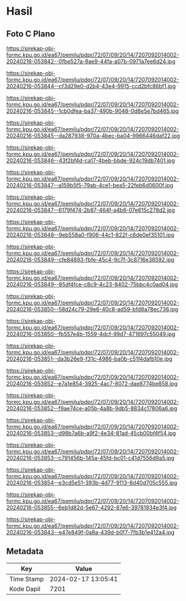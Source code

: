 # Hasil

## Foto C Plano

https://sirekap-obj-formc.kpu.go.id/ea67/pemilu/pdpr/72/07/09/20/14/7207092014002-20240216-053842--0fbe527a-9ae9-44fa-a07b-0971a7ee6d24.jpg

https://sirekap-obj-formc.kpu.go.id/ea67/pemilu/pdpr/72/07/09/20/14/7207092014002-20240216-053844--cf3d29e0-d2b4-43e4-9915-ccd2bfc86bf1.jpg

https://sirekap-obj-formc.kpu.go.id/ea67/pemilu/pdpr/72/07/09/20/14/7207092014002-20240216-053845--1cb0dfea-ba37-490b-9048-0d8e5e7bd465.jpg

https://sirekap-obj-formc.kpu.go.id/ea67/pemilu/pdpr/72/07/09/20/14/7207092014002-20240216-053845--da287938-970a-4bec-ba04-9966446daf22.jpg

https://sirekap-obj-formc.kpu.go.id/ea67/pemilu/pdpr/72/07/09/20/14/7207092014002-20240216-053846--43f2bf4d-ca17-4beb-bbde-924c19db7401.jpg

https://sirekap-obj-formc.kpu.go.id/ea67/pemilu/pdpr/72/07/09/20/14/7207092014002-20240216-053847--a159b5f5-79ab-4ce1-bea5-22feb6d0600f.jpg

https://sirekap-obj-formc.kpu.go.id/ea67/pemilu/pdpr/72/07/09/20/14/7207092014002-20240216-053847--6179f474-2b87-464f-a4b6-07e615c278d2.jpg

https://sirekap-obj-formc.kpu.go.id/ea67/pemilu/pdpr/72/07/09/20/14/7207092014002-20240216-053848--9eb558a0-f906-44c1-822f-c6de0ef35101.jpg

https://sirekap-obj-formc.kpu.go.id/ea67/pemilu/pdpr/72/07/09/20/14/7207092014002-20240216-053849--cfe84893-fbfe-45c4-9c7f-3c8716e38592.jpg

https://sirekap-obj-formc.kpu.go.id/ea67/pemilu/pdpr/72/07/09/20/14/7207092014002-20240216-053849--85df4fce-c8c9-4c23-8402-75bbc4c0ad04.jpg

https://sirekap-obj-formc.kpu.go.id/ea67/pemilu/pdpr/72/07/09/20/14/7207092014002-20240216-053850--58d24c79-29e6-40c8-ad59-bfd8a78ec736.jpg

https://sirekap-obj-formc.kpu.go.id/ea67/pemilu/pdpr/72/07/09/20/14/7207092014002-20240216-053850--fb557e4b-1559-4dcf-99d7-471697c55049.jpg

https://sirekap-obj-formc.kpu.go.id/ea67/pemilu/pdpr/72/07/09/20/14/7207092014002-20240216-053851--da3b26e9-f31c-4986-ba0b-c51f4dafb10e.jpg

https://sirekap-obj-formc.kpu.go.id/ea67/pemilu/pdpr/72/07/09/20/14/7207092014002-20240216-053852--e7a1e854-3925-4ac7-8072-dae8774be858.jpg

https://sirekap-obj-formc.kpu.go.id/ea67/pemilu/pdpr/72/07/09/20/14/7207092014002-20240216-053852--f9ae74ce-a05b-4a8b-9db5-8834c17806a6.jpg

https://sirekap-obj-formc.kpu.go.id/ea67/pemilu/pdpr/72/07/09/20/14/7207092014002-20240216-053853--d98b7a6b-a9f2-4e34-81ad-45cb00bf4f54.jpg

https://sirekap-obj-formc.kpu.go.id/ea67/pemilu/pdpr/72/07/09/20/14/7207092014002-20240216-053853--c791456b-145a-45fd-bc01-c41d7556d9a5.jpg

https://sirekap-obj-formc.kpu.go.id/ea67/pemilu/pdpr/72/07/09/20/14/7207092014002-20240216-053854--e3cd5e51-393b-4d77-9113-8d40d705c555.jpg

https://sirekap-obj-formc.kpu.go.id/ea67/pemilu/pdpr/72/07/09/20/14/7207092014002-20240216-053855--6eb1d82d-5e67-4292-87e6-39781934e3f4.jpg

https://sirekap-obj-formc.kpu.go.id/ea67/pemilu/pdpr/72/07/09/20/14/7207092014002-20240216-053843--e47e849f-0a8a-439d-b0f7-7fb3b1e412a4.jpg


## Metadata

| Key        | Value               |
| ---------- | ------------------- |
| Time Stamp | 2024-02-17 13:05:41 |
| Kode Dapil | 7201                |




